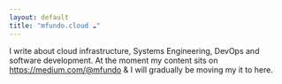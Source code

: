 ```yaml
---
layout: default
title: "mfundo.cloud ☁️"
---
```


<div class="content-overview">
  <p>I write about cloud infrastructure, Systems Engineering, DevOps and software development. At the moment my content sits on <a href="https://medium.com/@mfundo">https://medium.com/@mfundo</a> & I will gradually be moving my it to here.
  </p>  
</div>

